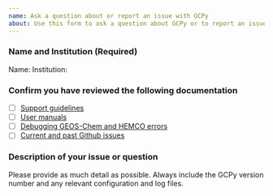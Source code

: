 ```yaml
---
name: Ask a question about or report an issue with GCPy
about: Use this form to ask a question about GCPy or to report an issue
---
```


### Name and Institution (Required)

Name:
Institution:

### Confirm you have reviewed the following documentation

- [ ] [Support guidelines](https://gcpy.readthedocs.io/en/stable/reference/SUPPORT.html)
- [ ] [User manuals](https://gcpy.readthedocs.io/en/stable/geos-chem-shared-docs/supplemental-guides/related-docs.html)
- [ ] [Debugging GEOS-Chem and HEMCO errors](https://gcpy.readthedocs.io/en/stable/geos-chem-shared-docs/supplemental-guides/debug-guide.html)
- [ ] [Current and past Github issues](https://github.com/geoschem/gcpy/issues)

### Description of your issue or question

Please provide as much detail as possible. Always include the GCPy version number and any relevant configuration and log files.

